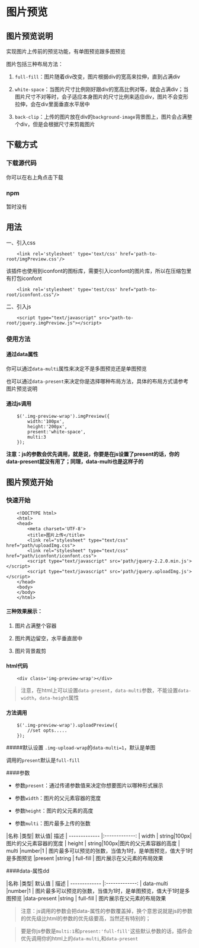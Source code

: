 # 图片预览


## 图片预览说明

实现图片上传前的预览功能，有单图预览跟多图预览

图片包括三种布局方法：

1.	`full-fill`：图片随着div改变，图片根据div的宽高来拉伸，直到占满div

2. `white-space`：当图片尺寸比例刚好跟div的宽高比例对等，就会占满div；当图片尺寸不对等时，会子适应本身图片的尺寸比例来适应div，图片不会变形拉伸，会在div里面垂直水平居中

3.	`back-clip`：上传的图片放在div的`background-image`背景图上，图片会占满整个div，但是会根据尺寸来剪裁图片
	
## 下载方式



### 下载源代码

你可以在右上角点击下载

### npm

 暂时没有
 
## 用法



一、引入css

```
	<link rel='stylesheet' type='text/css' href='path-to-root/imgPreview.css'/>
```

该插件也使用到iconfont的图标库，需要引入iconfont的图片库，所以在压缩包里有打包iconfont

```
	<link rel='stylesheet' type='test/css' href="path-to-root/iconfont.css"/>
```
二、引入js

```
	<script type="text/javascript" src="path-to-root/jquery.imgPreview.js"></script>
```

### 使用方法

#### 通过data属性

你可以通过`data-multi`属性来决定不是多图预览还是单图预览

也可以通过`data-present`来决定你是选择哪种布局方法，具体的布局方式请参考图片预览说明

#### 通过js调用
```
	$('.img-preview-wrap').imgPreview({
		width:'100px',
		height:'200px',
		present:'white-space',
		multi:3
	});
```

**注意：js的参数会优先调用，就是说，你要是在js设置了present的话，你的data-present就没有用了；同理，data-multi也是这样子的**

## 图片预览开始



### 快速开始

```
	<!DOCTYPE html>
	<html>
	<head>
		<meta charset='UTF-8'>
		<title>图片上传</title>
		<link rel="stylesheet" type="text/css" href="path/uploadImg.css">
		<link rel="stylesheet" type="text/css" href="path/iconfont/iconfont.css">	
		<script type="text/javascript" src='path/jquery-2.2.0.min.js'></script>
		<script type="text/javascript" src='path/jquery.uploadImg.js'></script>
	</head>
	<body>
	</body>
	</html>
```
#### 三种效果展示：

1.	图片占满整个容器

2.	图片两边留空，水平垂直居中

3.	图片背景裁剪
	
#### html代码
```
	<div class='img-preview-wrap'></div>
```

> 注意，在html上可以设置`data-present`，`data-multi`参数，不能设置`data-width`，`data-height`属性


#### 方法调用
```
	$('.img-preview-wrap').uploadPreview({
		//set opts.....
	});
```
#####默认设置
`.img-upload-wrap`的`data-multi=1`，默认是单图

调用的`present`默认是`full-fill`


####参数

* 参数`present`：通过传递参数值来决定你想要图片以哪种形式展示

* 参数`width`：图片的父元素容器的宽度

* 参数`height`：图片的父元素的高度

* 参数`multi`：图片最多上传的张数
	

|名称             |类型|   默认值|   描述
| ------------- |:-------------:
| width | string|100px|图片的父元素容器的宽度 
| height | string|100px|图片的父元素容器的高度 
| multi  |number|1    | 图片最多可以预览的张数，当值为1时，是单图预览，值大于1时是多图预览
|present  |string    | full-fill | 图片展示在父元素的布局效果

####data-属性dd

|名称             |类型|   默认值 |   描述
| ------------- |:-------------: 
| data-multi  |number|1    | 图片最多可以预览的张数，当值为1时，是单图预览，值大于1时是多图预览
|data-present  |string    | full-fill | 图片展示在父元素的布局效果

> 注意：js调用的参数会把data-属性的参数覆盖掉，换个意思说就是js的参数的优先级比html的参数的优先级要高，当然还有特别的；

> 要是你js参数是`multi:1`和`present:'full-fill'`这些默认参数的话，插件会优先调用你的html上的`data-multi`,和`data-present`
